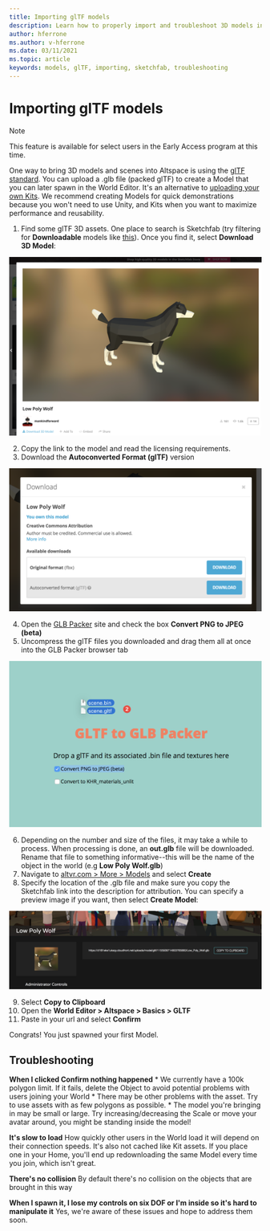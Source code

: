 ```yaml
---
title: Importing glTF models
description: Learn how to properly import and troubleshoot 3D models into your AltspaceVR experiences.
author: hferrone
ms.author: v-hferrone
ms.date: 03/11/2021
ms.topic: article
keywords: models, glTF, importing, sketchfab, troubleshooting
---
```


# Importing glTF models

> [!NOTE]
> This feature is available for select users in the Early Access program at this time.

One way to bring 3D models and scenes into Altspace is using the [glTF standard](https://en.wikipedia.org/wiki/GlTF). You can upload a .glb file (packed glTF) to create a Model that you can later spawn in the World Editor. It's an alternative to [uploading your own Kits](uploading-custom-kits.md). We recommend creating Models for quick demonstrations because you won't need to use Unity, and Kits when you want to maximize performance and reusability. 

1. Find some glTF 3D assets. One place to search is Sketchfab (try filtering for **Downloadable** models like [this](https://sketchfab.com/search?features=downloadable&q=low+poly+wolf&sort_by=-pertinence&type=models)). Once you find it, select **Download 3D Model**:

![3D dog model from Sketchfab](images/importing-models-img-01.png)

2. Copy the link to the model and read the licensing requirements. 
3. Download the **Autoconverted Format (glTF)** version

![Sketchfab download options with auto converted format highlighted](images/importing-models-img-02.png)

4. Open the [GLB Packer](https://glb-packer.glitch.me) site and check the box **Convert PNG to JPEG (beta)**
5. Uncompress the glTF files you downloaded and drag them all at once into the GLB Packer browser tab

![Window showing model uncompression](images/importing-models-img-03.png)

6. Depending on the number and size of the files, it may take a while to process. When processing is done, an **out.glb** file will be downloaded. Rename that file to something informative--this will be the name of the object in the world (e.g **Low Poly Wolf.glb**)
7. Navigate to [altvr.com > More > Models](https://account.altvr.com/users/sign_in) and select **Create**
8. Specify the location of the .glb file and make sure you copy the Sketchfab link into the description for attribution. You can specify a preview image if you want, then select **Create Model**:

![Model preview in AltspaceVR](images/importing-models-img-04.png)

9. Select **Copy to Clipboard**
10. Open the **World Editor > Altspace > Basics > GLTF**
11. Paste in your url and select **Confirm**

Congrats! You just spawned your first Model.

## Troubleshooting

**When I clicked **Confirm** nothing happened**
    * We currently have a 100k polygon limit. If it fails, delete the Object to avoid potential problems with users joining your World
    * There may be other problems with the asset. Try to use assets with as few polygons as possible.
    * The model you're bringing in may be small or large. Try increasing/decreasing the Scale or move your avatar around, you might be standing inside the model!

**It's slow to load**
How quickly other users in the World load it will depend on their connection speeds. It's also not cached like Kit assets. If you place one in your Home, you'll end up redownloading the same Model every time you join, which isn't great.

**There's no collision**
By default there's no collision on the objects that are brought in this way

**When I spawn it, I lose my controls on six DOF or I'm inside so it's hard to manipulate it**
Yes, we're aware of these issues and hope to address them soon.  